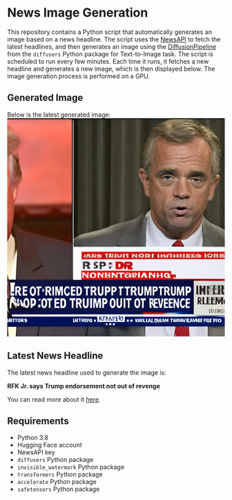 # News Image Generation
This repository contains a Python script that automatically generates an image based on a news headline. The script uses the [NewsAPI](https://newsapi.org/) to fetch the latest headlines, and then generates an image using the [DiffusionPipeline](https://github.com/huggingface/diffusers) from the `diffusers` Python package for Text-to-Image task.
The script is scheduled to run every few minutes. Each time it runs, it fetches a new headline and generates a new image, which is then displayed below. The image generation process is performed on a GPU.

## Generated Image
Below is the latest generated image:
![Generated Image](image.png)

## Latest News Headline
The latest news headline used to generate the image is:

**RFK Jr. says Trump endorsement not out of revenge**

You can read more about it [here](https://news.google.com/rss/articles/CBMiiwFBVV95cUxPNWVUSG5xMUsxM3ZoVDI4TEE2N2hOOTYtcDJsY1BobEZWZXhsdWxNeldfRGhJUm01N0x1N0hpWmpSdXZkMTQwbU05aFg2YUo3aTRneXNsVEdzS3EwZjFXVnU5WmNKS0F4eG5Cb2VJUVI1YndCNWdySkVIWWdVUy1RczY1LUxqYmNOSE00?oc=5).

## Requirements
- Python 3.8
- Hugging Face account
- NewsAPI key
- `diffusers` Python package
- `invisible_watermark` Python package
- `transformers` Python package
- `accelerate` Python package
- `safetensors` Python package
